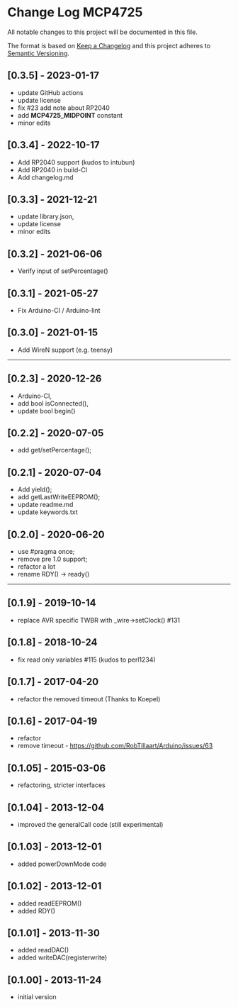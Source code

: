 # Change Log MCP4725
All notable changes to this project will be documented in this file.

The format is based on [Keep a Changelog](http://keepachangelog.com/)
and this project adheres to [Semantic Versioning](http://semver.org/).


## [0.3.5] - 2023-01-17
- update GitHub actions
- update license
- fix #23 add note about RP2040
- add **MCP4725_MIDPOINT** constant
- minor edits


## [0.3.4] - 2022-10-17
- Add RP2040 support (kudos to intubun)
- Add RP2040 in build-CI
- Add changelog.md

## [0.3.3] - 2021-12-21
- update library.json,
- update license
- minor edits

## [0.3.2] - 2021-06-06
- Verify input of setPercentage()

## [0.3.1] - 2021-05-27
- Fix Arduino-CI / Arduino-lint

## [0.3.0] - 2021-01-15
- Add WireN support (e.g. teensy)

----

## [0.2.3] - 2020-12-26
- Arduino-CI,
- add bool isConnected(),
- update bool begin()

## [0.2.2] - 2020-07-05
- add get/setPercentage();

## [0.2.1] - 2020-07-04
- Add yield();
- add getLastWriteEEPROM();
- update readme.md
- update keywords.txt

## [0.2.0] - 2020-06-20
- use #pragma once;
- remove pre 1.0 support;
- refactor a lot
- rename RDY() -> ready()

----

## [0.1.9] - 2019-10-14
- replace AVR specific TWBR with \_wire->setClock() #131

## [0.1.8] - 2018-10-24
- fix read only variables #115 (kudos to perl1234)

## [0.1.7] - 2017-04-20
- refactor the removed timeout (Thanks to Koepel)

## [0.1.6] - 2017-04-19
- refactor
- remove timeout - https://github.com/RobTillaart/Arduino/issues/63

## [0.1.05] - 2015-03-06
- refactoring, stricter interfaces

## [0.1.04] - 2013-12-04
- improved the generalCall code (still experimental)

## [0.1.03] - 2013-12-01
- added powerDownMode code

## [0.1.02] - 2013-12-01
- added readEEPROM()
- added RDY()

## [0.1.01] - 2013-11-30
- added readDAC()
- added writeDAC(registerwrite)

## [0.1.00] - 2013-11-24
- initial version


